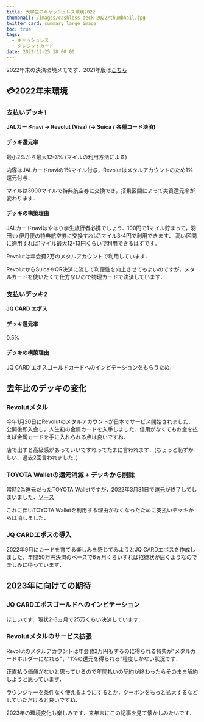 ```yaml
---
title: 大学生のキャッシュレス環境2022
thumbnail: /images/cashless-deck-2022/thumbnail.jpg
twitter_card: summary_large_image
toc: true
tags:
  - キャッシュレス
  - クレジットカード
date: 2022-12-25 18:00:00
---
```


2022年末の決済環境メモです．2021年版は[こちら](http://localhost:4000/2022/01/09/cashless-deck-2021/)
<!-- more -->

## 💳2022年末環境

### 支払いデッキ1

**JALカードnavi → Revolut (Visa) (→ Suica / 各種コード決済)**

#### デッキ還元率

最小2%から最大12-3% (マイルの利用方法による)

内容はJALカードnaviの1%マイル付与，Revolutはメタルアカウントのため1%還元付与．

マイルは3000マイルで特典航空券に交換でき，搭乗区間によって実質還元率が変わります．


#### デッキの構築理由

JALカードnaviはやはり学生旅行者必携でしょう．100円で1マイル貯まって，羽田↔伊丹便の特典航空券に交換すれば1マイル3-4円で利用できます．
高い区間に適用すれば1マイル最大12-13円くらいで利用できるはずです．

Revolutは年会費2万のメタルアカウントで利用しています．

RevolutからSuicaやQR決済に流して利便性を向上させてもよいのですが，メタルカードを使いたくて仕方ないので物理カードで決済しています．

### 支払いデッキ2
**JQ CARD エポス**

#### デッキ還元率
0.5%

#### デッキの構築理由
JQ CARD エポスゴールドカードへのインビテーションをもらうため．

## 去年比のデッキの変化

### Revolutメタル

今年1月20日にRevolutのメタルアカウントが日本でサービス開始されました．公開後即入会し，人生初の金属カードを入手しました．信用がなくてもお金を払えば金属カードを手に入れられる点は良いですね．

店で出すと高級感があっていいですねってたまに言われます．(ちょっと恥ずかしい．過去2回言われました．)

### TOYOTA Walletの還元消滅 + デッキから削除

常時2%還元だったTOYOTA Walletですが，2022年3月31日で還元が終了してしまいました．[ソース](https://toyota-wallet.com/news/payment/2022082001/)

これに伴いTOYOTA Walletを利用する理由がなくなったために支払いデッキからは消しました．

### JQ CARDエポスの導入

2022年9月にカードを育てる楽しみを感じてみようとJQ CARDエポスを作成しました．年間50万円決済のペースで6ヵ月くらいすれば招待状が届くようなので楽しみに待っています．

## 2023年に向けての期待

### JQ CARDエポスゴールドへのインビテーション

ほしいです．現状2-3ヵ月で25万くらい決済しています．

### Revolutメタルのサービス拡張

Revolutのメタルアカウントは年会費2万円もするのに得られる特典が"メタルカードホルダーになれる"，"1%の還元を得られる"程度しかない状況です．

正直払う価値がないと思っているので年間払いの契約が終わったらそのまま解約しようと思っています．

ラウンジキーを条件なく使えるようにするとか，クーポンをもっと拡大するなどしていただけると良いですね．




2023年の環境変化も楽しみです．来年末にこの記事を見て懐かしみたいです．